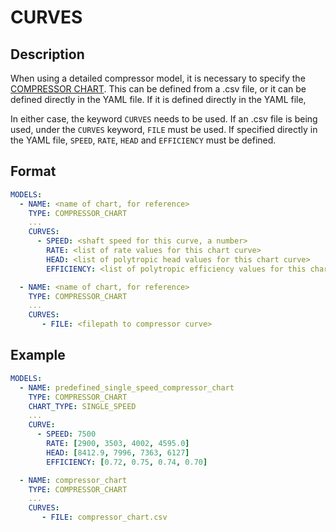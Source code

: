 # CURVES

## Description

When using a detailed compressor model, it is necessary to specify the [COMPRESSOR CHART](../../modelling/setup/models/compressor_modelling/compressor_charts/index.md). This can be defined from a .csv file, or it can be defined directly in the YAML file. If it is defined directly in the YAML file,

In either case, the keyword `CURVES` needs to be used. If an .csv file is being used, under the `CURVES` keyword, `FILE` must be used. If specified directly in the YAML file, `SPEED`, `RATE`, `HEAD` and `EFFICIENCY` must be defined.

## Format

~~~~yaml
MODELS:
  - NAME: <name of chart, for reference>
    TYPE: COMPRESSOR_CHART
    ...
    CURVES:
      - SPEED: <shaft speed for this curve, a number>
        RATE: <list of rate values for this chart curve>
        HEAD: <list of polytropic head values for this chart curve>
        EFFICIENCY: <list of polytropic efficiency values for this chart curve>

  - NAME: <name of chart, for reference>
    TYPE: COMPRESSOR_CHART
    ... 
    CURVES:
       - FILE: <filepath to compressor curve>
~~~~

## Example

~~~~yaml
MODELS:
  - NAME: predefined_single_speed_compressor_chart
    TYPE: COMPRESSOR_CHART
    CHART_TYPE: SINGLE_SPEED
    ...
    CURVE:
      - SPEED: 7500
        RATE: [2900, 3503, 4002, 4595.0]
        HEAD: [8412.9, 7996, 7363, 6127]
        EFFICIENCY: [0.72, 0.75, 0.74, 0.70]

  - NAME: compressor_chart
    TYPE: COMPRESSOR_CHART
    ... 
    CURVES:
       - FILE: compressor_chart.csv
~~~~
